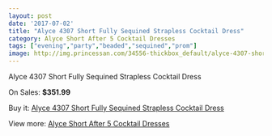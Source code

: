 ```yaml
---
layout: post
date: '2017-07-02'
title: "Alyce 4307 Short Fully Sequined Strapless Cocktail Dress"
category: Alyce Short After 5 Cocktail Dresses
tags: ["evening","party","beaded","sequined","prom"]
image: http://img.princessan.com/34556-thickbox_default/alyce-4307-short-fully-sequined-strapless-cocktail-dress.jpg
---
```

Alyce 4307 Short Fully Sequined Strapless Cocktail Dress

On Sales: **$351.99**
<a href="https://www.princessan.com/en/16193-alyce-4307-short-fully-sequined-strapless-cocktail-dress.html"><amp-img layout="responsive" width="600" height="600" src="//img.princessan.com/34556-thickbox_default/alyce-4307-short-fully-sequined-strapless-cocktail-dress.jpg" alt="Alyce 4307 Short Fully Sequined Strapless Cocktail Dress 0" /></a>

Buy it: [Alyce 4307 Short Fully Sequined Strapless Cocktail Dress](https://www.princessan.com/en/16193-alyce-4307-short-fully-sequined-strapless-cocktail-dress.html "Alyce 4307 Short Fully Sequined Strapless Cocktail Dress")

View more: [Alyce Short After 5 Cocktail Dresses](https://www.princessan.com/en/132- "Alyce Short After 5 Cocktail Dresses")